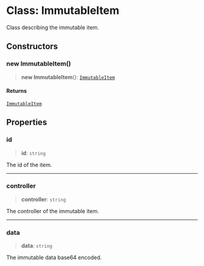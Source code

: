 # Class: ImmutableItem

Class describing the immutable item.

## Constructors

### new ImmutableItem()

> **new ImmutableItem**(): [`ImmutableItem`](ImmutableItem.md)

#### Returns

[`ImmutableItem`](ImmutableItem.md)

## Properties

### id

> **id**: `string`

The id of the item.

***

### controller

> **controller**: `string`

The controller of the immutable item.

***

### data

> **data**: `string`

The immutable data base64 encoded.
